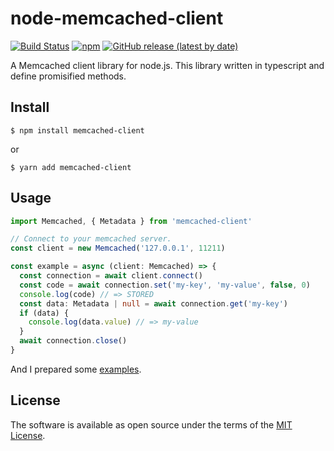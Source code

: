 # node-memcached-client
[![Build Status](https://travis-ci.com/h3poteto/node-memcached-client.svg?branch=master)](https://travis-ci.com/h3poteto/node-memcached-client)
[![npm](https://img.shields.io/npm/v/memcached-client)](https://www.npmjs.com/package/memcached-client)
[![GitHub release (latest by date)](https://img.shields.io/github/v/release/h3poteto/node-memcached-client)](https://github.com/h3poteto/node-memcached-client/releases)

A Memcached client library for node.js. This library written in typescript and define promisified methods.

## Install
```
$ npm install memcached-client
```

or

```
$ yarn add memcached-client
```

## Usage

```typescript
import Memcached, { Metadata } from 'memcached-client'

// Connect to your memcached server.
const client = new Memcached('127.0.0.1', 11211)

const example = async (client: Memcached) => {
  const connection = await client.connect()
  const code = await connection.set('my-key', 'my-value', false, 0)
  console.log(code) // => STORED
  const data: Metadata | null = await connection.get('my-key')
  if (data) {
    console.log(data.value) // => my-value
  }
  await connection.close()
}

```

And I prepared some [examples](example).


## License
The software is available as open source under the terms of the [MIT License](https://opensource.org/licenses/MIT).
